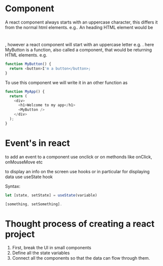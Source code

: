 # Component

A react component always starts with an uppercase character, this differs it from the normal html elements. e.g.. An heading HTML element would be <h1></h1>, however a react component will start with an uppercase letter e.g. <MyButton />.
here MyButton is a function, also called a component, that would be returning HTML elements. e.g.

```javascript
function MyButton() {
  return <button>I'm a button</button>;
}
```

To use this component we will write it in an other function as _<MyButton />_

```javascript
function MyApp() {
  return (
    <div>
      <h1>Welcome to my app</h1>
      <MyButton />
    </div>
  );
}
```

# Event's in react

to add an event to a component use onclick or on methonds like onClick, onMouseMove etc

to display an info on the screen use hooks or in particular for displaying data use useState hook

Syntax:

```javascript
let [state, setState] = useState(variable)

[something, setSomething].
```

# Thought process of creating a react project

1. First, break the UI in small components
2. Define all the state variables
3. Connect all the components so that the data can flow through them.
